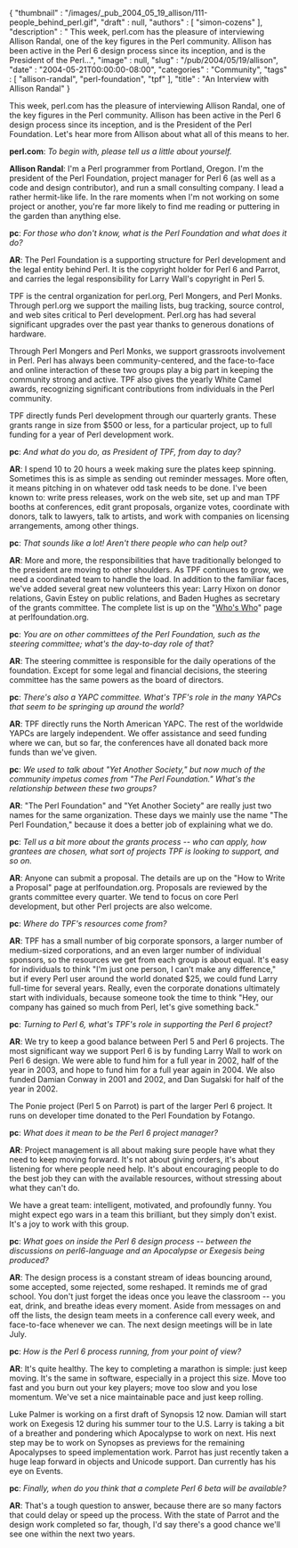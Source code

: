 {
   "thumbnail" : "/images/_pub_2004_05_19_allison/111-people_behind_perl.gif",
   "draft" : null,
   "authors" : [
      "simon-cozens"
   ],
   "description" : " This week, perl.com has the pleasure of interviewing Allison Randal, one of the key figures in the Perl community. Allison has been active in the Perl 6 design process since its inception, and is the President of the Perl...",
   "image" : null,
   "slug" : "/pub/2004/05/19/allison",
   "date" : "2004-05-21T00:00:00-08:00",
   "categories" : "Community",
   "tags" : [
      "allison-randal",
      "perl-foundation",
      "tpf"
   ],
   "title" : "An Interview with Allison Randal"
}





This week, perl.com has the pleasure of interviewing Allison Randal, one
of the key figures in the Perl community. Allison has been active in the
Perl 6 design process since its inception, and is the President of the
Perl Foundation. Let's hear more from Allison about what all of this
means to her.

**perl.com**: *To begin with, please tell us a little about yourself.*

**Allison Randal**: I'm a Perl programmer from Portland, Oregon. I'm the
president of the Perl Foundation, project manager for Perl 6 (as well as
a code and design contributor), and run a small consulting company. I
lead a rather hermit-like life. In the rare moments when I'm not working
on some project or another, you're far more likely to find me reading or
puttering in the garden than anything else.

**pc**: *For those who don't know, what is the Perl Foundation and what
does it do?*

**AR**: The Perl Foundation is a supporting structure for Perl
development and the legal entity behind Perl. It is the copyright holder
for Perl 6 and Parrot, and carries the legal responsibility for Larry
Wall's copyright in Perl 5.

TPF is the central organization for perl.org, Perl Mongers, and Perl
Monks. Through perl.org we support the mailing lists, bug tracking,
source control, and web sites critical to Perl development. Perl.org has
had several significant upgrades over the past year thanks to generous
donations of hardware.

Through Perl Mongers and Perl Monks, we support grassroots involvement
in Perl. Perl has always been community-centered, and the face-to-face
and online interaction of these two groups play a big part in keeping
the community strong and active. TPF also gives the yearly White Camel
awards, recognizing significant contributions from individuals in the
Perl community.

TPF directly funds Perl development through our quarterly grants. These
grants range in size from \$500 or less, for a particular project, up to
full funding for a year of Perl development work.

**pc**: *And what do you do, as President of TPF, from day to day?*

**AR**: I spend 10 to 20 hours a week making sure the plates keep
spinning. Sometimes this is as simple as sending out reminder messages.
More often, it means pitching in on whatever odd task needs to be done.
I've been known to: write press releases, work on the web site, set up
and man TPF booths at conferences, edit grant proposals, organize votes,
coordinate with donors, talk to lawyers, talk to artists, and work with
companies on licensing arrangements, among other things.

**pc**: *That sounds like a lot! Aren't there people who can help out?*

**AR**: More and more, the responsibilities that have traditionally
belonged to the president are moving to other shoulders. As TPF
continues to grow, we need a coordinated team to handle the load. In
addition to the familiar faces, we've added several great new volunteers
this year: Larry Hixon on donor relations, Gavin Estey on public
relations, and Baden Hughes as secretary of the grants committee. The
complete list is up on the "[Who's
Who](http://www.perlfoundation.org/who.html)" page at
perlfoundation.org.

**pc**: *You are on other committees of the Perl Foundation, such as the
steering committee; what's the day-to-day role of that?*

**AR**: The steering committee is responsible for the daily operations
of the foundation. Except for some legal and financial decisions, the
steering committee has the same powers as the board of directors.

**pc**: *There's also a YAPC committee. What's TPF's role in the many
YAPCs that seem to be springing up around the world?*

**AR**: TPF directly runs the North American YAPC. The rest of the
worldwide YAPCs are largely independent. We offer assistance and seed
funding where we can, but so far, the conferences have all donated back
more funds than we've given.

**pc**: *We used to talk about "Yet Another Society," but now much of
the community impetus comes from "The Perl Foundation." What's the
relationship between these two groups?*

**AR**: "The Perl Foundation" and "Yet Another Society" are really just
two names for the same organization. These days we mainly use the name
"The Perl Foundation," because it does a better job of explaining what
we do.

**pc**: *Tell us a bit more about the grants process -- who can apply,
how grantees are chosen, what sort of projects TPF is looking to
support, and so on.*

**AR**: Anyone can submit a proposal. The details are up on the "How to
Write a Proposal" page at perlfoundation.org. Proposals are reviewed by
the grants committee every quarter. We tend to focus on core Perl
development, but other Perl projects are also welcome.

**pc**: *Where do TPF's resources come from?*

**AR**: TPF has a small number of big corporate sponsors, a larger
number of medium-sized corporations, and an even larger number of
individual sponsors, so the resources we get from each group is about
equal. It's easy for individuals to think "I'm just one person, I can't
make any difference," but if every Perl user around the world donated
\$25, we could fund Larry full-time for several years. Really, even the
corporate donations ultimately start with individuals, because someone
took the time to think "Hey, our company has gained so much from Perl,
let's give something back."

**pc**: *Turning to Perl 6, what's TPF's role in supporting the Perl 6
project?*

**AR**: We try to keep a good balance between Perl 5 and Perl 6
projects. The most significant way we support Perl 6 is by funding Larry
Wall to work on Perl 6 design. We were able to fund him for a full year
in 2002, half of the year in 2003, and hope to fund him for a full year
again in 2004. We also funded Damian Conway in 2001 and 2002, and Dan
Sugalski for half of the year in 2002.

The Ponie project (Perl 5 on Parrot) is part of the larger Perl 6
project. It runs on developer time donated to the Perl Foundation by
Fotango.

**pc**: *What does it mean to be the Perl 6 project manager?*

**AR**: Project management is all about making sure people have what
they need to keep moving forward. It's not about giving orders, it's
about listening for where people need help. It's about encouraging
people to do the best job they can with the available resources, without
stressing about what they can't do.

We have a great team: intelligent, motivated, and profoundly funny. You
might expect ego wars in a team this brilliant, but they simply don't
exist. It's a joy to work with this group.

**pc**: *What goes on inside the Perl 6 design process -- between the
discussions on *perl6-language* and an Apocalypse or Exegesis being
produced?*

**AR**: The design process is a constant stream of ideas bouncing
around, some accepted, some rejected, some reshaped. It reminds me of
grad school. You don't just forget the ideas once you leave the
classroom -- you eat, drink, and breathe ideas every moment. Aside from
messages on and off the lists, the design team meets in a conference
call every week, and face-to-face whenever we can. The next design
meetings will be in late July.

**pc**: *How is the Perl 6 process running, from your point of view?*

**AR**: It's quite healthy. The key to completing a marathon is simple:
just keep moving. It's the same in software, especially in a project
this size. Move too fast and you burn out your key players; move too
slow and you lose momentum. We've set a nice maintainable pace and just
keep rolling.

Luke Palmer is working on a first draft of Synopsis 12 now. Damian will
start work on Exegesis 12 during his summer tour to the U.S. Larry is
taking a bit of a breather and pondering which Apocalypse to work on
next. His next step may be to work on Synopses as previews for the
remaining Apocalypses to speed implementation work. Parrot has just
recently taken a huge leap forward in objects and Unicode support. Dan
currently has his eye on Events.

**pc**: *Finally, when do you think that a complete Perl 6 beta will be
available?*

**AR**: That's a tough question to answer, because there are so many
factors that could delay or speed up the process. With the state of
Parrot and the design work completed so far, though, I'd say there's a
good chance we'll see one within the next two years.


